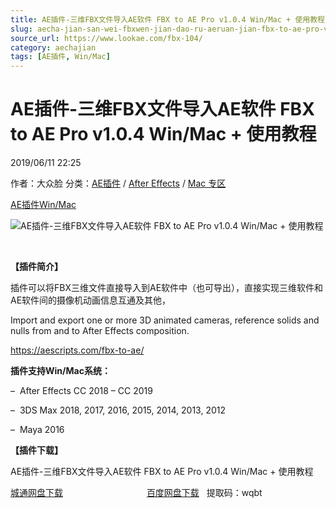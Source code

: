 ```yaml
---
title: AE插件-三维FBX文件导入AE软件 FBX to AE Pro v1.0.4 Win/Mac + 使用教程
slug: aecha-jian-san-wei-fbxwen-jian-dao-ru-aeruan-jian-fbx-to-ae-pro-v1-0-4-win-mac-shi-yong-jiao-cheng
source_url: https://www.lookae.com/fbx-104/
category: aechajian
tags: [AE插件, Win/Mac]
---
```

# AE插件-三维FBX文件导入AE软件 FBX to AE Pro v1.0.4 Win/Mac + 使用教程

2019/06/11 22:25

作者：大众脸
分类：[AE插件](https://www.lookae.com/after-effects/aechajian/) / [After Effects](https://www.lookae.com/after-effects/) / [Mac 专区](https://www.lookae.com/mac-osx/)

[AE插件](https://www.lookae.com/tag/ae%e6%8f%92%e4%bb%b6/)[Win/Mac](https://www.lookae.com/tag/winmac/)

![AE插件-三维FBX文件导入AE软件 FBX to AE Pro v1.0.4 Win/Mac + 使用教程](https://www.lookae.com/wp-content/uploads/2019/06/FBX-104.jpg "AE插件-三维FBX文件导入AE软件 FBX to AE Pro v1.0.4 Win/Mac + 使用教程-LookAE.com")

﻿

**【插件简介】**

插件可以将FBX三维文件直接导入到AE软件中（也可导出），直接实现三维软件和AE软件间的摄像机动画信息互通及其他，

Import and export one or more 3D animated cameras, reference solids and nulls from and to After Effects composition.

https://aescripts.com/fbx-to-ae/

**插件支持Win/Mac系统：**

–  After Effects CC 2018 – CC 2019

–  3DS Max 2018, 2017, 2016, 2015, 2014, 2013, 2012

–  Maya 2016

**【插件下载】**

AE插件-三维FBX文件导入AE软件 FBX to AE Pro v1.0.4 Win/Mac + 使用教程

[城通网盘下载](https://lookae.ctfile.com/fs/680462-382662119)                                  [百度网盘下载](https://pan.baidu.com/s/1-sX-ChMi7SzHNuhTvstyrQ)   提取码：wqbt
